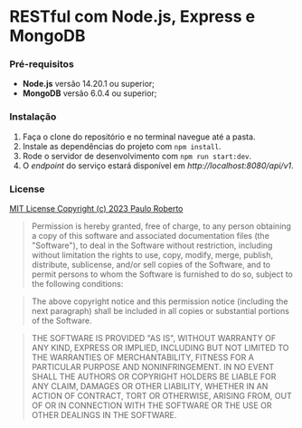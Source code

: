 # RESTful com Node.js, Express e MongoDB

### Pré-requisitos

- **Node.js** versão 14.20.1 ou superior;
- **MongoDB** versão 6.0.4 ou superior;

### Instalação

1. Faça o clone do repositório e no terminal navegue até a pasta.
2. Instale as dependências do projeto com `npm install`.
3. Rode o servidor de desenvolvimento com `npm run start:dev`.
4. O _endpoint_ do serviço estará disponível em _http://localhost:8080/api/v1_.

### License

[MIT License Copyright (c) 2023 Paulo Roberto](https://github.com/PauloRobertoGomes)

> Permission is hereby granted, free
> of charge, to any person obtaining a copy of this software and associated
> documentation files (the "Software"), to deal in the Software without
> restriction, including without limitation the rights to use, copy, modify, merge,
> publish, distribute, sublicense, and/or sell copies of the Software, and to
> permit persons to whom the Software is furnished to do so, subject to the
> following conditions:

> The above copyright notice and this permission notice
> (including the next paragraph) shall be included in all copies or substantial
> portions of the Software.

> THE SOFTWARE IS PROVIDED "AS IS", WITHOUT WARRANTY OF
> ANY KIND, EXPRESS OR IMPLIED, INCLUDING BUT NOT LIMITED TO THE WARRANTIES OF
> MERCHANTABILITY, FITNESS FOR A PARTICULAR PURPOSE AND NONINFRINGEMENT. IN NO
> EVENT SHALL THE AUTHORS OR COPYRIGHT HOLDERS BE LIABLE FOR ANY CLAIM, DAMAGES OR
> OTHER LIABILITY, WHETHER IN AN ACTION OF CONTRACT, TORT OR OTHERWISE, ARISING
> FROM, OUT OF OR IN CONNECTION WITH THE SOFTWARE OR THE USE OR OTHER DEALINGS IN
> THE SOFTWARE.
